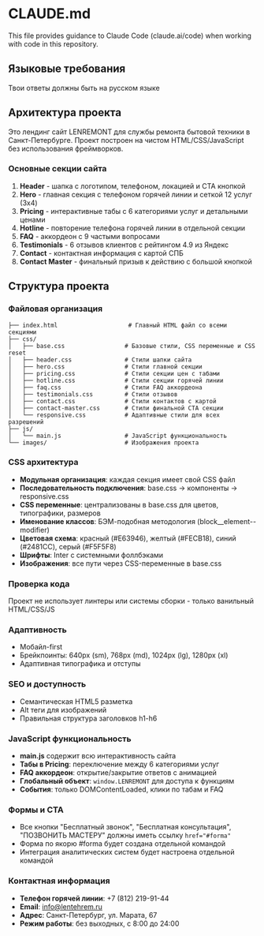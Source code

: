# CLAUDE.md

This file provides guidance to Claude Code (claude.ai/code) when working with code in this repository.

## Языковые требования
Твои ответы должны быть на русском языке

## Архитектура проекта
Это лендинг сайт LENREMONT для службы ремонта бытовой техники в Санкт-Петербурге. Проект построен на чистом HTML/CSS/JavaScript без использования фреймворков.

### Основные секции сайта
1. **Header** - шапка с логотипом, телефоном, локацией и CTA кнопкой
2. **Hero** - главная секция с телефоном горячей линии и сеткой 12 услуг (3x4)
3. **Pricing** - интерактивные табы с 6 категориями услуг и детальными ценами
4. **Hotline** - повторение телефона горячей линии в отдельной секции
5. **FAQ** - аккордеон с 9 частыми вопросами
6. **Testimonials** - 6 отзывов клиентов с рейтингом 4.9 из Яндекс
7. **Contact** - контактная информация с картой СПБ
8. **Contact Master** - финальный призыв к действию с большой кнопкой

## Структура проекта

### Файловая организация
```
├── index.html                    # Главный HTML файл со всеми секциями
├── css/
│   ├── base.css                 # Базовые стили, CSS переменные и CSS reset
│   ├── header.css               # Стили шапки сайта
│   ├── hero.css                 # Стили главной секции
│   ├── pricing.css              # Стили секции цен с табами
│   ├── hotline.css              # Стили секции горячей линии
│   ├── faq.css                  # Стили FAQ аккордеона
│   ├── testimonials.css         # Стили отзывов
│   ├── contact.css              # Стили контактов с картой
│   ├── contact-master.css       # Стили финальной CTA секции
│   └── responsive.css           # Адаптивные стили для всех разрешений
├── js/
│   └── main.js                  # JavaScript функциональность
└── images/                      # Изображения проекта
```

### CSS архитектура
- **Модульная организация**: каждая секция имеет свой CSS файл
- **Последовательность подключения**: base.css → компоненты → responsive.css
- **CSS переменные**: централизованы в base.css для цветов, типографики, размеров
- **Именование классов**: БЭМ-подобная методология (block__element--modifier)
- **Цветовая схема**: красный (#E63946), желтый (#FECB18), синий (#2481CC), серый (#F5F5F8)
- **Шрифты**: Inter с системными фоллбэками
- **Изображения**: все пути через CSS-переменные в base.css

### Проверка кода
Проект не использует линтеры или системы сборки - только ванильный HTML/CSS/JS

### Адаптивность
- Мобайл-first
- Брейкпоинты: 640px (sm), 768px (md), 1024px (lg), 1280px (xl)
- Адаптивная типографика и отступы

### SEO и доступность  
- Семантическая HTML5 разметка
- Alt теги для изображений
- Правильная структура заголовков h1-h6

### JavaScript функциональность
- **main.js** содержит всю интерактивность сайта
- **Табы в Pricing**: переключение между 6 категориями услуг
- **FAQ аккордеон**: открытие/закрытие ответов с анимацией
- **Глобальный объект**: `window.LENREMONT` для доступа к функциям
- **События**: только DOMContentLoaded, клики по табам и FAQ

### Формы и CTA
- Все кнопки "Бесплатный звонок", "Бесплатная консультация", "ПОЗВОНИТЬ МАСТЕРУ" должны иметь ссылку `href="#forma"`
- Форма по якорю #forma будет создана отдельной командой
- Интеграция аналитических систем будет настроена отдельной командой

### Контактная информация
- **Телефон горячей линии**: +7 (812) 219-91-44
- **Email**: info@lentehrem.ru
- **Адрес**: Санкт-Петербург, ул. Марата, 67
- **Режим работы**: без выходных, с 8:00 до 24:00